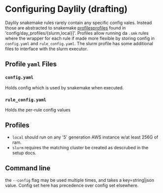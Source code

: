 # Configuring Daylily (drafting)
Daylily snakemake rules rarely contain any specific config vales.  Instead those are abstracted to snakemake [profilesprofiles](https://snakemake.readthedocs.io/en/stable/executing/cli.html#profiles) found in 'config/day_profiles/{slurm,local}]'. Profiles allow running da `.smk` rules where the wrapper for each rule if made more flexible by storing config in `config.yaml` and `rule_config.yaml`. The slurm profile has some additional files to interface with the slurm executor.

## Profile `yaml` Files
### `config.yaml`
Holds config which is used by snakemake when executed.

### `rule_config.yaml`
Holds the per-rule config values

## Profiles
  - `local` should run on any '5' generation AWS instance w/at least 256G of ram. 
  - `slurm` requires the matching cluster be created as descrubed in the setup docs.

## Command line
the `--config` flag may be used multiple times, and takes a key=string|json value. Config set here has precedence over config set elsewhere.

